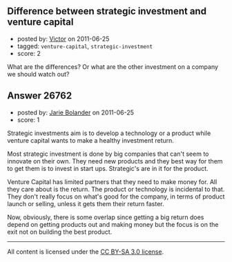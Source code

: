 ## Difference between strategic investment and venture capital

- posted by: [Victor](https://stackexchange.com/users/-1/8429-victor) on 2011-06-25
- tagged: `venture-capital`, `strategic-investment`
- score: 2

What are the differences? Or what are the other investment on a company we should watch out?


## Answer 26762

- posted by: [Jarie Bolander](https://stackexchange.com/users/-1/585-jarie-bolander) on 2011-06-25
- score: 1

Strategic investments aim is to develop a technology or a product while venture capital wants to make a healthy investment return.

Most strategic investment is done by big companies that can't seem to innovate on their own. They need new products and they best way for them to get them is to invest in start ups. Strategic's are in it for the product.

Venture Capital has limited partners that they need to make money for. All they care about is the return. The product or technology is incidental to that. They don't really focus on what's good for the company, in terms of product launch or selling, unless it gets them their return faster.

Now, obviously, there is some overlap since getting a big return does depend on getting products out and making money but the focus is on the exit not on building the best product.



---

All content is licensed under the [CC BY-SA 3.0 license](https://creativecommons.org/licenses/by-sa/3.0/).
